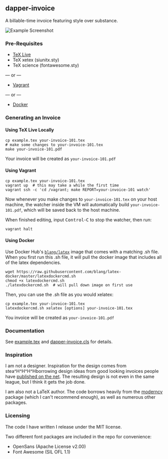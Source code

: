 ## dapper-invoice

A billable-time invoice featuring style over substance.

![Example Screenshot](http://i.imgur.com/q78jtGu.png)

### Pre-Requisites

- [TeX Live](https://www.tug.org/texlive/acquire-netinstall.html)
- TeX xetex (siunitx.sty)
- TeX science (fontawesome.sty)

— or —

- [Vagrant](https://www.vagrantup.com/downloads.html)

— or —

- [Docker](https://www.docker.com/get-started)

### Generating an Invoice

#### Using TeX Live Locally

```
cp example.tex your-invoice-101.tex
# make some changes to your-invoice-101.tex
make your-invoice-101.pdf
```

Your invoice will be created as `your-invoice-101.pdf`

#### Using Vagrant

```
cp example.tex your-invoice-101.tex
vagrant up  # this may take a while the first time
vagrant ssh -c 'cd /vagrant; make REPORT=your-invoice-101 watch'
```

Now whenever you make changes to `your-invoice-101.tex` on your host machine,
the watcher inside the VM will automatically build `your-invoice-101.pdf`,
which will be saved back to the host machine.

When finished editing, input <kbd>Control</kbd>-<kbd>C</kbd> to stop the
watcher, then run:

```
vagrant halt
```

#### Using Docker

Use Docker Hub's [`blang/latex`](https://hub.docker.com/r/blang/latex/) image that comes with a matching .sh file.
When you first run this .sh file, it will pull the docker image that includes
all of the latex dependencies.

```
wget https://raw.githubusercontent.com/blang/latex-docker/master/latexdockercmd.sh
chmod +x latexdockercmd.sh
./latexdockercmd.sh  # will pull down image on first use
```

Then, you can use the .sh file as you would xelatex:

```
cp example.tex your-invoice-101.tex
latexdockercmd.sh xelatex [options] your-invoice-101.tex
```

You invoice will be created as `your-invoice-101.pdf`

### Documentation

See [example.tex](example.tex) and [dapper-invoice.cls](dapper-invoice.cls) for details.

### Inspiration

I am not a designer. Inspiration for the design comes from
stea^H^H^H^Hborrowing design ideas from good looking invoices people have
[published on the
net](http://www.smashingmagazine.com/2009/11/05/invoice-like-a-pro/). The
resulting design is not even in the same league, but I think it gets the job
done.

I am also not a LaTeX author. The code borrows heavily from the
[moderncv](https://launchpad.net/moderncv) package (which I can't recommend
enough), as well as numerous other packages.

### Licensing

The code I have written I release under the MIT license.

Two different font packages are included in the repo for convenience:

- OpenSans (Apache License v2.00)
- Font Awesome (SIL OFL 1.1)
